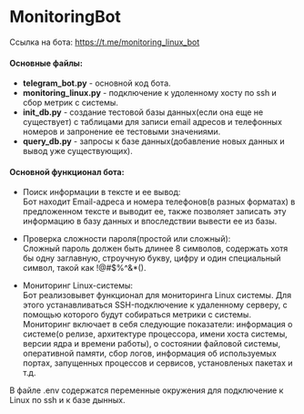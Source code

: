 # MonitoringBot
Ссылка на бота: https://t.me/monitoring_linux_bot  
#### Основные файлы:  
* **telegram_bot.py** - основной код бота.  
* **monitoring_linux.py** - подключение к удоленному хосту по ssh и 
сбор метрик с системы.  
* **init_db.py** - создание тестовой базы данных(если она еще не существует) с таблицами
для записи email адресов и телефонных номеров и запронение ее тестовыми значениями.  
* **query_db.py** - запросы к базе данных(добавление новых данных и вывод уже существующих).

#### Основной функционал бота:  

* Поиск информации в тексте и ее вывод:  
Бот находит Email-адреса и номера телефонов(в разных форматах) в 
предложенном тексте и выводит ее, также позволяет записать эту информацию в
базу данных и впоследствии вывести ее из базы.
  

* Проверка сложности пароля(простой или сложный):  
Сложный пароль должен быть длинее 8 символов, содержать хотя бы одну 
заглавную, строучную букву, цифру и один специальный символ, такой как !@#$%^&*().

  

* Мониторинг Linux-системы:  
Бот реализовывет функционал для мониторинга Linux системы. Для этого 
устанавливаться SSH-подключение к удаленному серверу, с помощью которого будут 
собираться метрики с системы. Мониторинг включает в себя следующие показатели:
информация о системе(о релизе, архитектуре процессора, имени хоста системы, версии ядра и времени
работы), о состоянии файловой системы, оперативной памяти, сбор логов, информация об используемых портах,
запущенных процессов и сервисов, установленых пакетах и т.д.
  
В файле .env содержатся переменные окружения для подключение к Linux по ssh и к базе дынных.
